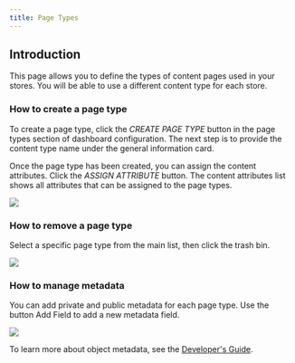 ```yaml
---
title: Page Types
---
```


## Introduction

This page allows you to define the types of content pages used in your stores. You will be able to use a different content type for each store.

### How to create a page type

To create a page type, click the _CREATE PAGE TYPE_ button in the page types section of dashboard configuration. The next step is to provide the content type name under the general information card.

Once the page type has been created, you can assign the content attributes. Click the _ASSIGN ATTRIBUTE_ button. The content attributes list shows all attributes that can be assigned to the page types.

![](../screenshots/config-page-type.jpg)

### How to remove a page type

Select a specific page type from the main list, then click the trash bin.

![](../screenshots/config-page-type-remove.jpg)

### How to manage metadata

You can add private and public metadata for each page type. Use the button Add Field to add a new metadata field.

![](../screenshots/metadata.jpg)

To learn more about object metadata, see the [Developer's Guide](developer/metadata.mdx).